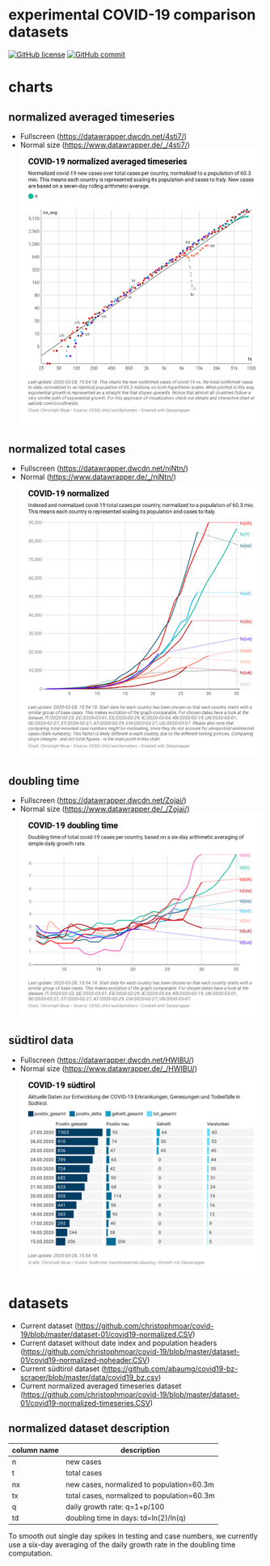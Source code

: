 # experimental COVID-19 comparison datasets
[![GitHub license](https://img.shields.io/badge/License-Creative%20Commons%20Zero%20v1.0%20Universal-blue)](https://github.com/christophmoar/covid-19/blob/master/LICENSE)
[![GitHub commit](https://img.shields.io/github/last-commit/christophmoar/covid-19)](https://github.com/christophmoar/covid-19/commits/master)

# charts
## normalized averaged timeseries
* Fullscreen (https://datawrapper.dwcdn.net/4sti7/)
* Normal size (https://www.datawrapper.de/_/4sti7/)
![Current covid-19 normalized averaged timeseries](https://github.com/christophmoar/covid-19/blob/master/image/4sti7-covid-19-normalized-averaged-timeseries.png?raw=true)

## normalized total cases
* Fullscreen (https://datawrapper.dwcdn.net/njNtn/)
* Normal (https://www.datawrapper.de/_/njNtn/)
![Current covid-19 normalized](https://github.com/christophmoar/covid-19/blob/master/image/njNtn-covid-19-normalized.png?raw=true)

## doubling time
* Fullscreen (https://datawrapper.dwcdn.net/Zojai/)
* Normal size (https://www.datawrapper.de/_/Zojai/)
![Current covid-19 doubling time](https://github.com/christophmoar/covid-19/blob/master/image/Zojai-covid-19-doubling-time.png?raw=true)

## südtirol data
* Fullscreen (https://datawrapper.dwcdn.net/HWIBU/)
* Normal size (https://www.datawrapper.de/_/HWIBU/)
![Current covid-19 südtirol](https://github.com/christophmoar/covid-19/blob/master/image/HWIBU-covid-19-s-dtirol.png?raw=true)

# datasets
* Current dataset (https://github.com/christophmoar/covid-19/blob/master/dataset-01/covid19-normalized.CSV)
* Current dataset without date index and population headers (https://github.com/christophmoar/covid-19/blob/master/dataset-01/covid19-normalized-noheader.CSV)
* Current südtirol dataset  (https://github.com/abaumg/covid19-bz-scraper/blob/master/data/covid19_bz.csv)
* Current normalized averaged timeseries dataset (https://github.com/christophmoar/covid-19/blob/master/dataset-01/covid19-normalized-timeseries.CSV)

## normalized dataset description
column name | description
----------- | -------------
n|new cases
t|total cases
nx|new cases, normalized to population=60.3m
tx|total cases, normalized to population=60.3m
q|daily growth rate: q=1+p/100
td|doubling time in days: td=ln(2)/ln(q)

To smooth out  single day spikes in testing and case numbers, we currently use a six-day averaging of the daily growth rate in the doubling time computation.

